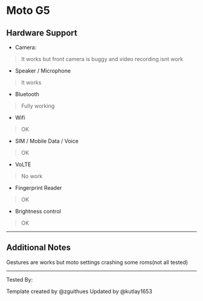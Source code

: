 # Moto G5

## Hardware Support
* Camera:
> It works but front camera is buggy and video recording isnt work

* Speaker / Microphone
> It works

* Bluetooth
> Fully working

* Wifi
> OK

* SIM / Mobile Data / Voice
> OK

* VoLTE
> No work

* Fingerprint Reader
> OK

* Brightness control
> OK

***
## Additional Notes
Gestures are works but moto settings crashing some roms(not all tested)

***
Tested By:

Template created by @zguithues
Updated by @kutlay1653